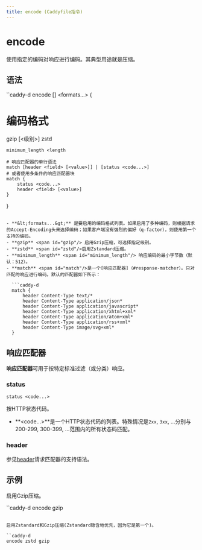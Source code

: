 ```yaml
---
title: encode (Caddyfile指令)
---
```


# encode

使用指定的编码对响应进行编码。其典型用途就是压缩。

## 语法

``caddy-d
encode [<matcher>] <formats...> {
# 编码格式
gzip [<级别>]
zstd

	minimum_length <length

	# 响应匹配器的单行语法
	match [header <field> [<value>]] | [status <code...>]
	# 或者使用多条件的响应匹配器块
	match {
		status <code...>
		header <field> [<value>]
	}
}
```

- **&lt;formats...&gt;** 是要启用的编码格式列表。如果启用了多种编码，则根据请求的Accept-Encoding头来选择编码；如果客户端没有强烈的偏好（q-factor），则使用第一个支持的编码。
- **gzip** <span id="gzip"/> 启用Gzip压缩，可选择指定级别。
- **zstd** <span id="zstd"/>启用Zstandard压缩。
- **minimum_length** <span id="minimum_length"/> 响应编码的最小字节数（默认：512）。
- **match** <span id="match"/>是一个[响应匹配器]（#response-matcher）。只对匹配的响应进行编码。默认的匹配器如下所示：

  ```caddy-d
  match {
      header Content-Type text/*
      header Content-Type application/json*
      header Content-Type application/javascript*
      header Content-Type application/xhtml+xml*
      header Content-Type application/atom+xml*
      header Content-Type application/rss+xml*
      header Content-Type image/svg+xml*
  }
  ```

## 响应匹配器

**响应匹配器**可用于按特定标准过滤（或分类）响应。

### status

```caddy-d
status <code...>
```

按HTTP状态代码。

- **&lt;code...&gt;**是一个HTTP状态代码的列表。特殊情况是`2xx`, `3xx`, ...分别与200-299, 300-399, ...范围内的所有状态码匹配。

### header

参见[header](/docs/caddyfile/matchers#header)请求匹配器的支持语法。

## 示例

启用Gzip压缩。

``caddy-d
encode gzip
```

启用Zstandard和Gzip压缩(Zstandard隐含地优先，因为它是第一个)。

``caddy-d
encode zstd gzip
```
